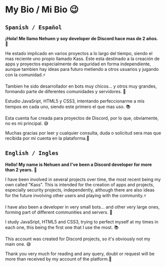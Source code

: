 # My Bio / Mi Bio 😉
## `Spanish / Español`
__¡Hola! Me llamo Nehuen y soy developer de Discord hace mas de 2 años.__ 🤖

He estado implicado en varios proyectos a lo largo del tiempo, siendo el mas reciente uno propio llamado Kass. Este esta destinado a la creación de apps y proyectos especialmente de seguridad en forma independiente, aunque tambien hay ideas para futuro metiendo a otros usuarios y jugando con la comunidad.⚡

Tambien he sido desarrollador en bots muy chicos... y otros muy grandes, formando parte de diferentes comunidades y servidores. 🚀

Estudio JavaSript, HTML5 y CSS3, intentando perfeccionarme a mis tiempos en cada uno, siendo este primero el que mas uso. 📚

Esta cuenta fue creada para proyectos de Discord, por lo que, obviamente, no es mi principal. 😅

Muchas gracias por leer y cualquier consulta, duda o solicitud sera mas que recibida por mi cuenta en la plataforma.🧩

## `English / Ingles`
__Hello! My name is Nehuen and I've been a Discord developer for more than 2 years.__ 🤖 

I have been involved in several projects over time, the most recent being my own called "Kass". This is intended for the creation of apps and projects, especially security projects, independently, although there are also ideas for the future involving other users and playing with the community.⚡

I have also been a developer in very small bots... and other very large ones, forming part of different communities and servers. 🚀

I study JavaSript, HTML5 and CSS3, trying to perfect myself at my times in each one, this being the first one that I use the most. 📚

This account was created for Discord projects, so it's obviously not my main one. 😅

Thank you very much for reading and any query, doubt or request will be more than received by my account of the platform.🧩

